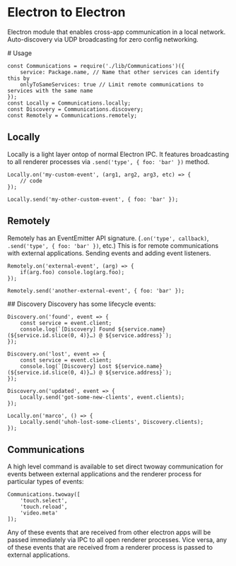 # Electron to Electron

Electron module that enables cross-app communication in a local network.
Auto-discovery via UDP broadcasting for zero config networking.

# Usage

```
const Communications = require('./lib/Communications')({
	service: Package.name, // Name that other services can identify this by
	onlyToSameServices: true // Limit remote communications to services with the same name
});
const Locally = Communications.locally;
const Discovery = Communications.discovery;
const Remotely = Communications.remotely;
```


## Locally
Locally is a light layer ontop of normal Electron IPC.
It features broadcasting to all renderer processes via `.send('type', { foo: 'bar' })` method.

```
Locally.on('my-custom-event', (arg1, arg2, arg3, etc) => {
	// code
});

Locally.send('my-other-custom-event', { foo: 'bar' });
```


## Remotely
Remotely has an EventEmitter API signature. (`.on('type', callback)`, `.send('type', { foo: 'bar' })`, etc.)
This is for remote communications with external applications. Sending events and adding event listeners.
```
Remotely.on('external-event', (arg) => {
	if(arg.foo) console.log(arg.foo);
});

Remotely.send('another-external-event', { foo: 'bar' });
```


## Discovery
Discovery has some lifecycle events:
```
Discovery.on('found', event => {
	const service = event.client;
	console.log(`[Discovery] Found ${service.name} (${service.id.slice(0, 4)}…) @ ${service.address}`);
});

Discovery.on('lost', event => {
	const service = event.client;
	console.log(`[Discovery] Lost ${service.name} (${service.id.slice(0, 4)}…) @ ${service.address}`);
});

Discovery.on('updated', event => {
	Locally.send('got-some-new-clients', event.clients);
});

Locally.on('marco', () => {
	Locally.send('uhoh-lost-some-clients', Discovery.clients);
});
```

## Communications
A high level command is available to set direct twoway communication for events between external applications and the renderer process for particular types of events:
```
Communications.twoway([
	'touch.select',
	'touch.reload',
	'video.meta'
]);
```
Any of these events that are received from other electron apps will be passed immediately via IPC to all open renderer processes.
Vice versa, any of these events that are received from a renderer process is passed to external applications.
